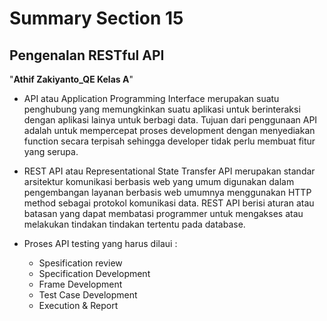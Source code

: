 # Summary Section 15
## Pengenalan RESTful API
"**Athif Zakiyanto_QE Kelas A**"

-  API atau Application Programming Interface merupakan suatu penghubung yang memungkinkan suatu aplikasi untuk berinteraksi dengan aplikasi lainya untuk berbagi data. Tujuan dari penggunaan API adalah untuk mempercepat proses development dengan menyediakan function secara terpisah sehingga developer tidak perlu membuat fitur yang serupa.

- REST API atau Representational State Transfer API merupakan standar arsitektur komunikasi berbasis web yang umum digunakan dalam pengembangan layanan berbasis web umumnya menggunakan HTTP method sebagai protokol komunikasi data. REST API berisi aturan atau batasan yang dapat membatasi programmer untuk mengakses atau melakukan tindakan tindakan tertentu pada database.

- Proses API testing yang harus dilaui :
  * Spesification review
  * Specification Development
  * Frame Development
  * Test Case Development
  * Execution & Report

